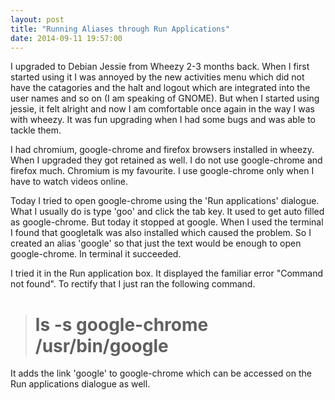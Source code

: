 ```yaml
---
layout: post
title: "Running Aliases through Run Applications"
date: 2014-09-11 19:57:00
---
```


I upgraded to Debian Jessie from Wheezy 2-3 months back. When I first started using it I was annoyed by the new activities menu which did not have the catagories and the halt and logout which are integrated into the user names and so on (I am speaking of GNOME). But when I started using jessie, it felt alright and now I am comfortable once again in the way I was with wheezy. It was fun upgrading when I had some bugs and was able to tackle them. 

I had chromium, google-chrome and firefox browsers installed in wheezy. When I upgraded they got retained as well. I do not use google-chrome and firefox much. Chromium is my favourite. I use google-chrome only when I have to watch videos online.

Today I tried to open google-chrome using the 'Run applications' dialogue. What I usually do is type 'goo' and click the tab key. It used to get auto filled as google-chrome. But today it stopped at google. When I used the terminal I found that googletalk was also installed which caused the problem. So I created an alias 'google' so that just the text would be enough to open google-chrome. In terminal it succeeded.

I tried it in the Run application box. It displayed the familiar error "Command not found". To rectify that I just ran the following command.

> # ls -s google-chrome /usr/bin/google

It adds the link 'google' to google-chrome which can be accessed on the Run applications dialogue as well.
